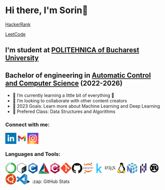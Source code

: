 # Hi there, I'm Sorin👋 

[HackerRank](https://www.hackerrank.com/birchi_sorin)

[LeetCode](https://leetcode.com/SorinAlexB/)



## I'm student at [POLITEHNICA of Bucharest University](https://upb.ro/en/)
## Bachelor of engineering in [Automatic Control and Computer Science](https://upb.ro/en/faculties/the-faculty-of-automatic-control-and-computer-science/) (2022-2026)

- 🌱 I’m currently learning a little bit of everything 🤣
- 👯 I’m looking to collaborate with other content creators
- 🥅 2023 Goals: Learn more about Machine Learning and Deep Learning
- 🧐 Prefered Class: Data Structures and Algorithms

### Connect with me:
<a target="_blank" href="https://www.linkedin.com/in/sorin-ioan-alexandru-birchi-14563a258/">
  <img align="left" width="35px" src="images/linkedin.svg"/>
</a>
<a target="_blank" href="mailto:sb.birchi.sorin@gmail.com">
  <img align="left" width="35px" src="images/gmail.svg"/>
</a>
<a target="_blank" href="https://www.instagram.com/sorin.alex29/">
  <img align="left" width="35px" src="images/instagram.svg"/>
</a>
<br />
<br />

### Languages and Tools:

<img align="left" width="35px" src="images/anaconda-original.svg"/>
<img align="left" width="35px" src="images/bash-original.svg"/>
<img align="left" width="35px" src="images/c-original.svg"/>
<img align="left" width="35px" src="images/cmake-original.svg"/>
<img align="left" width="35px" src="images/cplusplus-original.svg"/>
<img align="left" width="35px" src="images/git-original.svg"/>
<img align="left" width="35px" src="images/github-original.svg"/>
<img align="left" width="35px" src="images/jupyter-original-wordmark.svg"/>
<img align="left" width="35px" src="images/kaggle-original.svg"/>
<img align="left" width="35px" src="images/latex-original.svg"/>
<img align="left" width="35px" src="images/linux-original.svg"/>
<img align="left" width="35px" src="images/numpy-original.svg"/>
<img align="left" width="35px" src="images/pandas-original.svg"/>
<img align="left" width="35px" src="images/rust-plain.svg"/>
<img align="left" width="35px" src="images/ubuntu-plain.svg"/>
<img align="left" width="35px" src="images/vscode-original.svg"/>

<br />
<br />
<br />
<details>
  <summary>:zap: GitHub Stats</summary>

  <img align="left" alt="Sorin's GitHub Stats" src="https://github-readme-stats.vercel.app/api?username=SorinAlexB&show_icons=true&hide_border=false&title_color=ff652f&icon_color=FFE400&bg_color=09131B&text_color=ffffff&border_color=0c1a25" />

</details>

